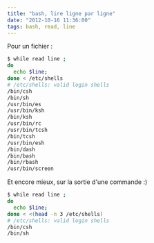 ```yaml
---
title: "bash, lire ligne par ligne"
date: "2012-10-16 11:36:00"
tags: bash, read, line 
---
```

Pour un fichier :

```bash
$ while read line ; 
do 
  echo $line; 
done < /etc/shells
# /etc/shells: valid login shells
/bin/csh
/bin/sh
/usr/bin/es
/usr/bin/ksh
/bin/ksh
/usr/bin/rc
/usr/bin/tcsh
/bin/tcsh
/usr/bin/esh
/bin/dash
/bin/bash
/bin/rbash
/usr/bin/screen
```

Et encore mieux, sur la sortie d'une commande :)


```bash
$ while read line ; 
do 
  echo $line; 
done < <(head -n 3 /etc/shells)
# /etc/shells: valid login shells
/bin/csh
/bin/sh
```

